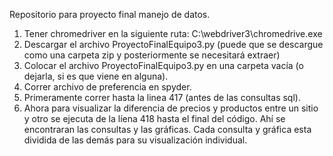 Repositorio para proyecto final manejo de datos. 
1) Tener chromedriver en la siguiente ruta: C:\webdriver3\chromedrive.exe 
2) Descargar el archivo ProyectoFinalEquipo3.py (puede que se descargue como una carpeta zip y posteriormente se necesitará extraer)
3) Colocar el archivo ProyectoFinalEquipo3.py en una carpeta vacía (o dejarla, si es que viene en alguna). 
4) Correr archivo de preferencia en spyder. 
5) Primeramente correr hasta la linea 417 (antes de las consultas sql). 
6) Ahora para visualizar la diferencia de precios y productos entre un sitio y otro se ejecuta de la líena 418 hasta el final del código. Ahí se encontraran las consultas y las gráficas. Cada consulta y gráfica esta dividida de las demás para su visualización individual. 
